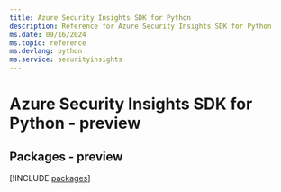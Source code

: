 ```yaml
---
title: Azure Security Insights SDK for Python
description: Reference for Azure Security Insights SDK for Python
ms.date: 09/16/2024
ms.topic: reference
ms.devlang: python
ms.service: securityinsights
---
```

# Azure Security Insights SDK for Python - preview
## Packages - preview
[!INCLUDE [packages](security-insights-index.md)]